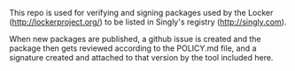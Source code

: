 This repo is used for verifying and signing packages used by the Locker (http://lockerproject.org/) to be listed in Singly's registry (http://singly.com).  

When new packages are published, a github issue is created and the package then gets reviewed according to the POLICY.md file, and a signature created and attached to that version by the tool included here.
